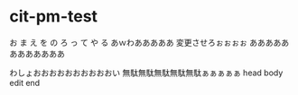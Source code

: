 cit-pm-test
===========
お
ま
え
を
の
ろ
っ
て
や
る
あｗわあああああ
変更させろぉぉぉぉ
ああああああああああああ


わしょおおおおおおおおおおい
無駄無駄無駄無駄無駄ぁぁぁぁぁ
head
body
edit
end
